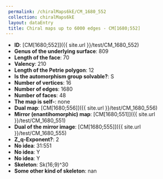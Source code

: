 ```yaml
--- 
 permalink: /chiralMaps6kE/CM_1680_552 
 collection: chiralMaps6kE
 layout: dataEntry
 title: Chiral maps up to 6000 edges - CM[1680;552]
---
```


- **ID**: [CM[1680;552]]({{ site.url }}/test/CM_1680_552)
- **Genus of the underlying surface**: 809
- **Length of the face**: 70
- **Valency**: 210
- **Length of the Petrie polygon**: 12
- **Is the automorphism group solvable?**: S
- **Number of vertices**: 16
- **Number of edges**: 1680
- **Number of faces**: 48
- **The map is self-**: none
- **Dual map**: [CM[1680;556]]({{ site.url }}/test/CM_1680_556)
- **Mirror (enantihomorphic) map**: [CM[1680;551]]({{ site.url }}/test/CM_1680_551)
- **Dual of the mirror image**: [CM[1680;555]]({{ site.url }}/test/CM_1680_555)
- **Z_q-Exponent?**: 2
- **No idea**:  31:551
- **No idea**: Y
- **No idea**: Y
- **Skeleton**: Sk(16;9)^30
- **Some other kind of skeleton**: nan
